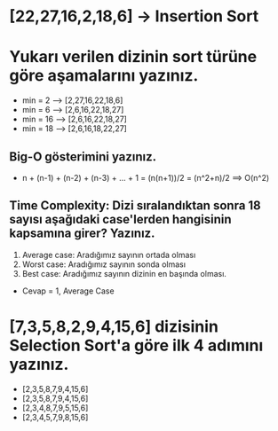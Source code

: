 # [22,27,16,2,18,6] -> Insertion Sort
# Yukarı verilen dizinin sort türüne göre aşamalarını yazınız.
- min = 2 -->    [2,27,16,22,18,6]
- min = 6 -->    [2,6,16,22,18,27]
- min = 16 -->   [2,6,16,22,18,27]
- min = 18 -->   [2,6,16,18,22,27] 

## Big-O gösterimini yazınız.
- n + (n-1) + (n-2) + (n-3) + ... + 1 = (n(n+1))/2 = (n^2+n)/2 ==> O(n^2)

## Time Complexity: Dizi sıralandıktan sonra 18 sayısı aşağıdaki case'lerden hangisinin kapsamına girer? Yazınız.
1) Average case: Aradığımız sayının ortada olması
2) Worst case: Aradığımız sayının sonda olması
3) Best case: Aradığımız sayının dizinin en başında olması.
- Cevap = 1, Average Case

# [7,3,5,8,2,9,4,15,6] dizisinin Selection Sort'a göre ilk 4 adımını yazınız.
- [2,3,5,8,7,9,4,15,6]
- [2,3,5,8,7,9,4,15,6]
- [2,3,4,8,7,9,5,15,6]
- [2,3,4,5,7,9,8,15,6]

